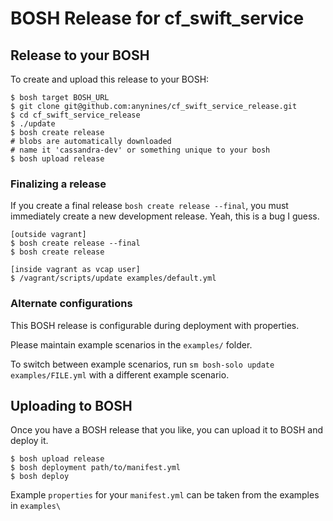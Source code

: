 # BOSH Release for cf_swift_service

## Release to your BOSH

To create and upload this release to your BOSH:

```
$ bosh target BOSH_URL
$ git clone git@github.com:anynines/cf_swift_service_release.git
$ cd cf_swift_service_release
$ ./update
$ bosh create release
# blobs are automatically downloaded
# name it 'cassandra-dev' or something unique to your bosh
$ bosh upload release
```

### Finalizing a release

If you create a final release `bosh create release --final`, you must immediately create a new development release. Yeah, this is a bug I guess.

```
[outside vagrant]
$ bosh create release --final
$ bosh create release

[inside vagrant as vcap user]
$ /vagrant/scripts/update examples/default.yml
```


### Alternate configurations

This BOSH release is configurable during deployment with properties. 

Please maintain example scenarios in the `examples/` folder.

To switch between example scenarios, run `sm bosh-solo update examples/FILE.yml` with a different example scenario.

## Uploading to BOSH

Once you have a BOSH release that you like, you can upload it to BOSH and deploy it.

```
$ bosh upload release
$ bosh deployment path/to/manifest.yml
$ bosh deploy
```

Example `properties` for your `manifest.yml` can be taken from the examples in `examples\`

